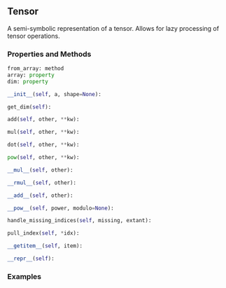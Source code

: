 ## <a id="McUtils.Zachary.LazyTensors.Tensor">Tensor</a>
A semi-symbolic representation of a tensor. Allows for lazy processing of tensor operations.

### Properties and Methods
```python
from_array: method
array: property
dim: property
```
```python
__init__(self, a, shape=None): 
```

```python
get_dim(self): 
```

```python
add(self, other, **kw): 
```

```python
mul(self, other, **kw): 
```

```python
dot(self, other, **kw): 
```

```python
pow(self, other, **kw): 
```

```python
__mul__(self, other): 
```

```python
__rmul__(self, other): 
```

```python
__add__(self, other): 
```

```python
__pow__(self, power, modulo=None): 
```

```python
handle_missing_indices(self, missing, extant): 
```

```python
pull_index(self, *idx): 
```

```python
__getitem__(self, item): 
```

```python
__repr__(self): 
```

### Examples
